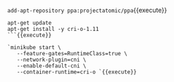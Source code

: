 `add-apt-repository ppa:projectatomic/ppa`{{execute}}

```
apt-get update
apt-get install -y cri-o-1.11
```{{execute}}

`minikube start \
   --feature-gates=RuntimeClass=true \
   --network-plugin=cni \
   --enable-default-cni \
   --container-runtime=cri-o `{{execute}}

